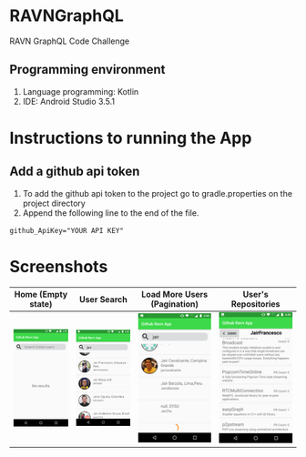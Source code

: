 # RAVNGraphQL
RAVN GraphQL Code Challenge

## Programming environment
1. Language programming: Kotlin
2. IDE: Android Studio 3.5.1

# Instructions to running the App
## Add a github api token
1. To add the github api token to the project go to gradle.properties on the project directory
2. Append the following line to the end of the file.

```
github_ApiKey="YOUR API KEY"

```
# Screenshots


| Home (Empty state)   | User Search | Load More Users (Pagination) | User's Repositories |
| ------------- | ------------- | ------------- | ------------- | 
| ![home](Screenshots/start_app.png) | ![search_user](Screenshots/search_user.png)  | ![pagination](Screenshots/pagination.png) | ![repositores](Screenshots/repositories.png) |


